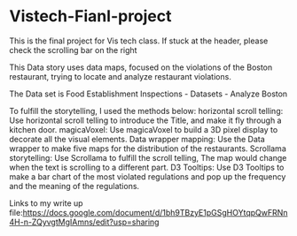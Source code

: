 # Vistech-Fianl-project
This is the final project for Vis tech class.
If stuck at the header, please check the scrolling bar on the right

This Data story uses data maps, focused on the violations of the Boston restaurant, trying to locate and analyze restaurant violations.

The Data set is Food Establishment Inspections - Datasets - Analyze Boston

To fulfill the storytelling, I used the methods below:
horizontal scroll telling: Use horizontal scroll telling to introduce the Title, and make it fly through a kitchen door.
magicaVoxel: Use magicaVoxel to build a 3D pixel display to decorate all the visual elements.
Data wrapper mapping: Use the Data wrapper to make five maps for the distribution of the restaurants.
Scrollama storytelling: Use Scrollama to fulfill the scroll telling, The map would change when the text is scrolling to a different part.
D3 Tooltips: Use D3 Tooltips to make a bar chart of the most violated regulations and pop up the frequency and the meaning of the regulations.

Links to my write up file:https://docs.google.com/document/d/1bh9TBzyE1pGSgHOYtqpQwFRNn4H-n-ZQyvgtMgIAmns/edit?usp=sharing
